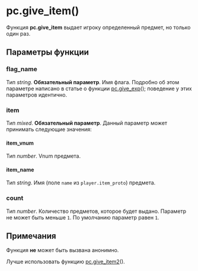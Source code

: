# pc.give_item()
Функция **pc.give_item** выдает игроку определенный предмет, но только один раз.

## Параметры функции
### flag_name
Тип *string*. **Обязательный параметр**. Имя флага. Подробно об этом параметре написано в статье о функции [pc.give_exp](../pc/pc.give_exp.md)(); поведение у этих параметров идентично.

### item
Тип *mixed*. **Обязательный параметр**. Данный параметр может принимать следующие значения:

#### item_vnum
Тип *number*. Vnum предмета.

#### item_name
Тип *string*. Имя (поле `name` из `player.item_proto`) предмета.

### count
Тип *number*. Количество предметов, которое будет выдано. Параметр не может быть меньше `1`. По умолчанию параметр равен `1`.

## Примечания
Функция **не** может быть вызвана анонимно.

Лучше использовать функцию [pc.give_item2](../pc/pc.give_item2.md)().